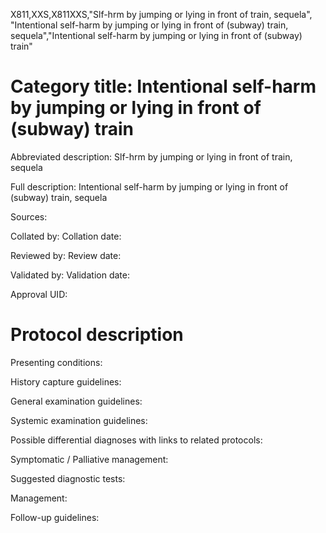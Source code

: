 X811,XXS,X811XXS,"Slf-hrm by jumping or lying in front of train, sequela", "Intentional self-harm by jumping or lying in front of (subway) train, sequela","Intentional self-harm by jumping or lying in front of (subway) train"
# Category title: Intentional self-harm by jumping or lying in front of (subway) train

Abbreviated description: Slf-hrm by jumping or lying in front of train, sequela

Full description: Intentional self-harm by jumping or lying in front of (subway) train, sequela

Sources:

Collated by:
Collation date:

Reviewed by:
Review date:

Validated by:
Validation date:

Approval UID:

# Protocol description

Presenting conditions:

History capture guidelines:

General examination guidelines:

Systemic examination guidelines:

Possible differential diagnoses with links to related protocols:

Symptomatic / Palliative management:

Suggested diagnostic tests:

Management:

Follow-up guidelines:
